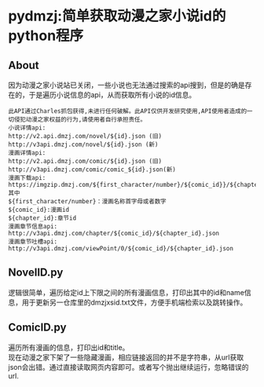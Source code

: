 # pydmzj:简单获取动漫之家小说id的python程序
## About

因为动漫之家小说站已关闭，一些小说也无法通过搜索的api搜到，但是的确是存在的，于是遍历小说信息的api，从而获取所有小说的id信息。

```
此API通过Charles抓包获得,未进行任何破解。此API仅供开发研究使用,API使用者造成的一切侵犯动漫之家权益的行为,请使用者自行承担责任。   
小说详情api:  
http://v2.api.dmzj.com/novel/${id}.json (旧)  
http://v3api.dmzj.com/novel/${id}.json (新)  
漫画详情api:  
http://v2.api.dmzj.com/comic/${id}.json (旧)  
http://v3api.dmzj.com/comic/comic_${id}.json(新)  
漫画下载api:  
https://imgzip.dmzj.com/${first_character/number}/${comic_id}}/${chapter_id}.zip  
其中  
${first_character/number}：漫画名称首字母或者数字  
${comic_id}:漫画id  
${chapter_id}:章节id  
漫画章节信息api:  
http://v3api.dmzj.com/chapter/${comic_id}/${chapter_id}.json  
漫画章节吐槽api:
http://v3api.dmzj.com/viewPoint/0/${comic_id}/${chapter_id}.json  
```


## NovelID.py

逻辑很简单，遍历给定id上下限之间的所有漫画信息，打印出其中的id和name信息，用于更新另一仓库里的dmzjxsid.txt文件，方便手机端检索以及跳转操作。

## ComicID.py
遍历所有漫画的信息，打印出id和title。  
现在动漫之家下架了一些隐藏漫画，相应链接返回的并不是字符串，从url获取json会出错。通过直接读取网页内容即可。或者写个抛出继续运行，忽略错误的url.